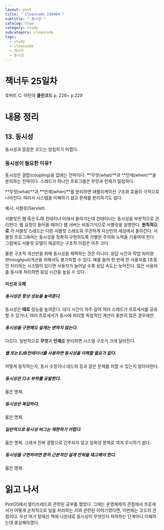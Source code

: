 ```yaml
---
layout: post
title: " Cleancode 230904 "
subtitle: " 동시성 "
catalog: true
category: study
subcategory: cleancode
tags:
  - study
  - cleancode
  - 책너두
  - 동시성
---
```


# 책너두 25일차

로버트 C. 마틴의 **클린코드** p. 226~ p.229

# 내용 정리

## 13. 동시성

동시성과 깔끔한 코드는 양립하기 어렵다.

### 동시성이 필요한 이유?

동시성은 결합(coupling)을 없애는 전략이다. **무엇(what)**과 **언제(when)**을 분리하는 전략이다. 스레드가 하나인 프로그램은 무엇과 언제가 밀접하다.

**무엇(what)**과 **언제(when)**를 분리하면 애플리케이션 구조와 효율이 극적으로 나아진다. 따라서 시스템을 이해하기 쉽고 문제를 분리하기도 쉽다.

예시: 서블릿(Servlet)

서블릿은 웹 혹은 EJB 컨테이너 아래서 돌아가는데 컨테이너는 동시성을 부분적으로 관리한다. 웹 요청이 들어올 때마다 웹 서버는 비동기식으로 서블릿을 실행한다. **원칙적으로** 각 서블릿 스레드는 다른 서블릿 스레드와 무관하게 자신만의 세상에서 돌아간다. 서블릿 프로그래머는 동시성을 정확히 구현하도록 각별한 주의와 노력을 기울여야 한다. 그럼에도 서블릿 모델이 제공하는 구조적 이점은 아주 크다.

물론 구조적 개선만을 위해 동시성을 채택하는 것은 아니다. 응답 시간과 작업 처리량(throughput)개선을 위해서도 불가피할 수 있다. 예를 들어 한 번에 한 사용자를 1초동안 처리하는 시스템이 있다면 사용자가 늘어날 수록 응답 속도는 늦어진다. 많은 사용자를 동시에 처리하면 응답 시간을 높일 수 있다.

#### 미신과 오해

##### 동시성은 항상 성능을 높여준다.

동시성은 **때로** 성능을 높여준다. 대기 시간이 아주 길어 여러 스레드가 프로세서를 공유할 수 있거나, 여러 프로세서가 동시에 처리할 독립적인 계산이 충분히 많은 경우에만.

##### 동시성을 구현해도 설계는 변하지 않는다.

다르다. 일반적으로 **무엇**과 **언제**를 분리하면 시스템 구조가 크게 달라진다.

##### 웹 또는 EJB컨테이너를 사용하면 동시성을 이해할 필요가 없다.

어떻게 동작하는지, 동시 수정이나 데드락 등과 같은 문제를 피할 수 있는지 알아야한다.

##### 동시성은 다소 부하를 유발한다.

옳은 명제.

##### 동시성은 복잡하다.

옳은 명제.

##### 일반적으로 동시성 버그는 재현하기 어렵다.

옳은 명제. 그래서 진짜 결함으로 간주되지 않고 일회성 문제로 여겨 무시하기 쉽다.

##### 동시성을 구현하려면 흔히 근본적인 설계 전략을 재고해야 한다.

옳은 명제.

# 읽고 나서

PintOS에서 멀티쓰레드와 관련된 공부를 했었다. 그때는 운영체제의 관점에서 프로세서가 어떻게 순차적으로 일을 처리하는 지와 관련된 이야기였다면, 이번에는 코드의 관점이다. 우선 여기 장에선 책에 나온대로 동시성이 무엇인지 파악하는 단계이니 이해하는데 충실해야겠다.
